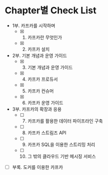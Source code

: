 # Chapter별 Check List
- 1부. 카프카를 시작하며
   - [x] 1. 카프카란 무엇인가
   - [x] 2. 카프카 설치
- 2부. 기본 개념과 운영 가이드
   - [x] 3. 기본 개념과 운영 가이드
   - [x] 4. 카프카 프로듀서
   - [x] 5. 카프카 컨슈머
   - [x] 6. 카프카 운영 가이드
- 3부. 카프카의 확장과 응용 
   - [ ] 7. 카프카를 활용한 데이터 파이프라인 구축
   - [ ] 8. 카프카 스트림즈 API
   - [ ] 9. 카프카 SQL을 이용한 스트리밍 처리
   - [ ] 10. 그 밖의 클라우드 기반 메시징 서비스
- [ ] 부록. 도커를 이용한 카프카
